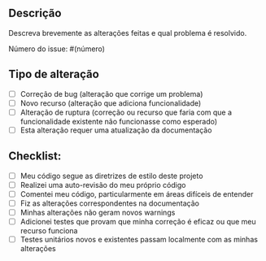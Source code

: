 
## Descrição

Descreva brevemente as alterações feitas e qual problema é resolvido.

Número do issue: #(número)

## Tipo de alteração

- [ ] Correção de bug (alteração que corrige um problema)
- [ ] Novo recurso (alteração que adiciona funcionalidade)
- [ ] Alteração de ruptura (correção ou recurso que faria com que a funcionalidade existente não funcionasse como esperado)
- [ ] Esta alteração requer uma atualização da documentação

## Checklist:

- [ ] Meu código segue as diretrizes de estilo deste projeto
- [ ] Realizei uma auto-revisão do meu próprio código
- [ ] Comentei meu código, particularmente em áreas difíceis de entender
- [ ] Fiz as alterações correspondentes na documentação
- [ ] Minhas alterações não geram novos warnings
- [ ] Adicionei testes que provam que minha correção é eficaz ou que meu recurso funciona
- [ ] Testes unitários novos e existentes passam localmente com as minhas alterações
